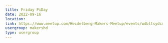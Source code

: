 ```yaml
---
title: Friday PiDay
date: 2022-09-16
location: 
link: https://www.meetup.com/Heidelberg-Makers-Meetup/events/wdbltsydcmbvb/
usergroup: makershd
type: usergroup
---
```

